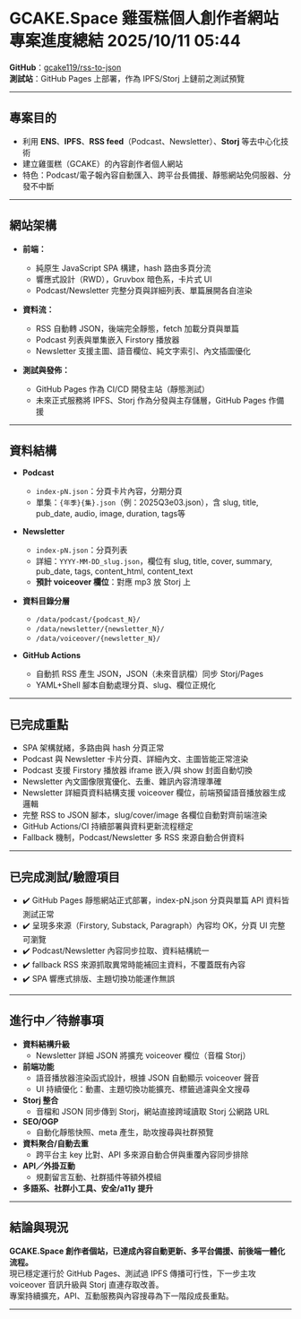 # GCAKE.Space 雞蛋糕個人創作者網站專案進度總結 2025/10/11 05:44  
**GitHub**：[gcake119/rss-to-json](https://github.com/gcake119/rss-to-json)  
**測試站**：GitHub Pages 上部署，作為 IPFS/Storj 上鏈前之測試預覽

---

## 專案目的

- 利用 **ENS**、**IPFS**、**RSS feed**（Podcast、Newsletter）、**Storj** 等去中心化技術
- 建立雞蛋糕（GCAKE）的內容創作者個人網站
- 特色：Podcast/電子報內容自動匯入、跨平台長備援、靜態網站免伺服器、分發不中斷

---

## 網站架構

- **前端：**  
  - 純原生 JavaScript SPA 構建，hash 路由多頁分流
  - 響應式設計（RWD），Gruvbox 暗色系，卡片式 UI
  - Podcast/Newsletter 完整分頁與詳細列表、單篇展開各自渲染

- **資料流：**
  - RSS 自動轉 JSON，後端完全靜態，fetch 加載分頁與單篇
  - Podcast 列表與單集嵌入 Firstory 播放器
  - Newsletter 支援主圖、語音欄位、純文字索引、內文插圖優化

- **測試與發佈：**
  - GitHub Pages 作為 CI/CD 開發主站（靜態測試）
  - 未來正式服務將 IPFS、Storj 作為分發與主存儲層，GitHub Pages 作備援

---

## 資料結構

- **Podcast**
  - `index-pN.json`：分頁卡片內容，分期分頁
  - 單集：`{年季}{集}.json`（例：2025Q3e03.json），含 slug, title, pub_date, audio, image, duration, tags等

- **Newsletter**
  - `index-pN.json`：分頁列表
  - 詳細：`YYYY-MM-DD_slug.json`，欄位有 slug, title, cover, summary, pub_date, tags, content_html, content_text
  - **預計 voiceover 欄位**：對應 mp3 放 Storj 上

- **資料目錄分層**
  - `/data/podcast/{podcast_N}/`
  - `/data/newsletter/{newsletter_N}/`
  - `/data/voiceover/{newsletter_N}/`

- **GitHub Actions**
  - 自動抓 RSS 產生 JSON，JSON（未來音訊檔）同步 Storj/Pages
  - YAML+Shell 腳本自動處理分頁、slug、欄位正規化

---

## 已完成重點

- SPA 架構就緒，多路由與 hash 分頁正常
- Podcast 與 Newsletter 卡片分頁、詳細內文、主圖皆能正常渲染
- Podcast 支援 Firstory 播放器 iframe 嵌入/與 show 封面自動切換
- Newsletter 內文圖像限寬優化、去重、雜訊內容清理準確
- Newsletter 詳細頁資料結構支援 voiceover 欄位，前端預留語音播放器生成邏輯
- 完整 RSS to JSON 腳本，slug/cover/image 各欄位自動對齊前端渲染
- GitHub Actions/CI 持續部署與資料更新流程穩定
- Fallback 機制，Podcast/Newsletter 多 RSS 來源自動合併資料

---

## 已完成測試/驗證項目

- ✔️ GitHub Pages 靜態網站正式部署，index-pN.json 分頁與單篇 API 資料皆測試正常
- ✔️ 呈現多來源（Firstory, Substack, Paragraph）內容均 OK，分頁 UI 完整可瀏覽
- ✔️ Podcast/Newsletter 內容同步拉取、資料結構統一
- ✔️ fallback RSS 來源抓取異常時能補回主資料，不覆蓋既有內容
- ✔️ SPA 響應式排版、主題切換功能運作無誤

---

## 進行中／待辦事項

- **資料結構升級**  
  - Newsletter 詳細 JSON 將擴充 voiceover 欄位（音檔 Storj）
- **前端功能**
  - 語音播放器渲染函式設計，根據 JSON 自動顯示 voiceover 聲音
  - UI 持續優化：動畫、主題切換功能擴充、標籤過濾與全文搜尋
- **Storj 整合**
  - 音檔和 JSON 同步傳到 Storj，網站直接跨域讀取 Storj 公網路 URL
- **SEO/OGP**
  - 自動化靜態快照、meta 產生，助攻搜尋與社群預覽
- **資料聚合/自動去重**
  - 跨平台主 key 比對、API 多來源自動合併與重覆內容同步排除
- **API／外掛互動**
  - 規劃留言互動、社群插件等額外模組
- **多語系、社群小工具、安全/a11y 提升**

---

## 結論與現況

**GCAKE.Space 創作者個站，已達成內容自動更新、多平台備援、前後端一體化流程。**  
現已穩定運行於 GitHub Pages、測試過 IPFS 傳播可行性，下一步主攻 voiceover 音訊升級與 Storj 直連存取改善。  
專案持續擴充，API、互動服務與內容搜尋為下一階段成長重點。

---
